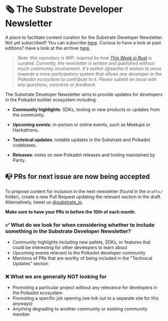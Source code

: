 # 🗞 The Substrate Developer Newsletter

A place to facilitate content curation for the Substrate Developer Newsletter. Not yet subscribed? You can subscribe [here](https://substrate.io/ecosystem/connect/newsletter/).
Curious to have a look at past editions? Have a look at the archive [here](https://substrate-developer-hub.github.io/newsletter/).

> _Note: this repository is WIP, inspired by how [This Week in Rust](https://this-week-in-rust.org/) is curated._
_Currently, the newsletter is written and published without much community involvement._
_It's author (@sacha-l) wishes to move towards a more participatory system that allows any developer in the Polkadot ecosystem to contribute to it._
_Please submit an issue with any questions, concerns or feedback._

The Substrate Developer Newsletter aims to provide updates for developers in the Polkadot builder ecosystem including:

* **Community highlights**: SDKs, tooling or new products or updates from the community.
 
* **Upcoming events**: in-person or online events, such as Meetups or Hackathons.
 
* **Technical updates**: notable updates in the Substrate and Polkadot codebases.

* **Releases**: notes on new Polkadot releases and tooling maintained by Parity.

## 📭 PRs for next issue are now being accepted

To propose content for inclusion in the next newsletter (found in the `drafts/` folder), create a new Pull Request updating the relevant section in the draft. 
Alternatively, tweet us [@substrate_io](https://twitter.com/substrate_io).

**Make sure to have your PRs in before the 10th of each month.**

### ✅ What do we look for when considering whether to include something in the Substrate Developer Newsletter?

* Community highlights including new pallets, SDKs, or features that could be interesting for other developers to learn about
* Upcoming events relevant to the Polkadot developer community
* Mentions of PRs that are worthy of being included in the "Technical Updates" section

### ❌ What we are generally NOT looking for

* Promoting a particular project without any relevance for developers in the Polkadot ecosystem
* Promoting a specific job opening (we link out to a separate site for this anyways)
* Anything degrading to another community or existing community member


